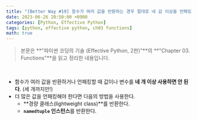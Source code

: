 ```yaml
---
title: "[Better Way #19] 함수가 여러 값을 반환하는 경우 절대로 네 값 이상을 언패킹하지 말라"
date: 2023-06-26 20:50:00 +0900
categories: [Python, Effective Python]
tags: [python, effective python, ch03 functions]
math: true
---
```


> 본문은 **"파이썬 코딩의 기술 (Effective Python, 2판)"**의 **"Chapter 03. Functions"**을 읽고 정리한 내용입니다.

<br>

- 함수가 여러 값을 반환하거나 언패킹할 때 값이나 변수를 **네 개 이상 사용하면 안 된다**. (세 개까지만!)
- 더 많은 값을 언패킹해야 한다면 다음의 방법을 사용한다.
    - **경량 클래스(lightweight class)**를 반환한다.
    - **`namedtuple` 인스턴스**를 반환한다.

